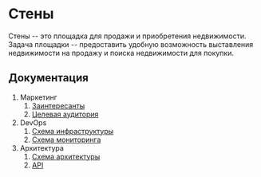 # Стены

Стены -- это площадка для продажи и приобретения недвижимости.
Задача площадки -- предоставить удобную возможность выставления недвижимости на продажу 
и поиска недвижимости для покупки.

## Документация

1. Маркетинг
   1. [Заинтересанты](./docs/01-marketing/02-stakeholders.md)
   2. [Целевая аудитория](./docs/01-marketing/01-target-audience.md)
2. DevOps
   1. [Схема инфраструктуры](./docs/02-devops/01-infrastruture.md)
   2. [Схема мониторинга](./docs/02-devops/02-monitoring.md)
3. Архитектура
   1. [Схема архитектуры](./docs/03-architecture/01-arch.md)
   2. [API](./docs/03-architecture/02-api.md)
